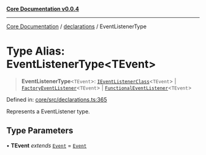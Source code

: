 [**Core Documentation v0.0.4**](../../README.md)

***

[Core Documentation](../../modules.md) / [declarations](../README.md) / EventListenerType

# Type Alias: EventListenerType\<TEvent\>

> **EventListenerType**\<`TEvent`\>: [`IEventListenerClass`](IEventListenerClass.md)\<`TEvent`\> \| [`FactoryEventListener`](FactoryEventListener.md)\<`TEvent`\> \| [`FunctionalEventListener`](FunctionalEventListener.md)\<`TEvent`\>

Defined in: [core/src/declarations.ts:365](https://github.com/stonemjs/core/blob/2adc2da4c7e3b5a9f593c198ba7e8ad639651777/src/declarations.ts#L365)

Represents a EventListener type.

## Type Parameters

• **TEvent** *extends* [`Event`](../../events/Event/classes/Event.md) = [`Event`](../../events/Event/classes/Event.md)
